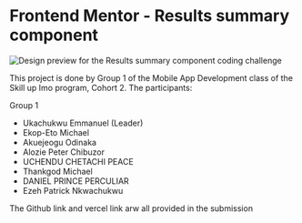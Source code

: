 # Frontend Mentor - Results summary component

![Design preview for the Results summary component coding challenge](./design/desktop-preview.jpg)

This project is done by Group 1 of the Mobile App Development class of the Skill up Imo program, Cohort 2. The participants:

Group 1

- Ukachukwu Emmanuel (Leader)
-  Ekop-Eto Michael
-  Akuejeogu Odinaka
-  Alozie Peter Chibuzor
-  UCHENDU CHETACHI PEACE
-  Thankgod Michael
-  DANIEL PRINCE PERCULIAR
-  Ezeh Patrick Nkwachukwu

The Github link and vercel link arw all provided in the submission
